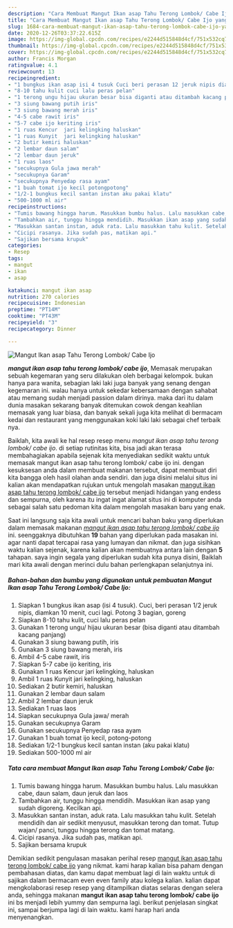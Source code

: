 ```yaml
---
description: "Cara Membuat Mangut Ikan asap Tahu Terong Lombok/ Cabe Ijo yang Enak"
title: "Cara Membuat Mangut Ikan asap Tahu Terong Lombok/ Cabe Ijo yang Enak"
slug: 1684-cara-membuat-mangut-ikan-asap-tahu-terong-lombok-cabe-ijo-yang-enak
date: 2020-12-26T03:37:22.615Z
image: https://img-global.cpcdn.com/recipes/e2244d515848d4cf/751x532cq70/mangut-ikan-asap-tahu-terong-lombok-cabe-ijo-foto-resep-utama.jpg
thumbnail: https://img-global.cpcdn.com/recipes/e2244d515848d4cf/751x532cq70/mangut-ikan-asap-tahu-terong-lombok-cabe-ijo-foto-resep-utama.jpg
cover: https://img-global.cpcdn.com/recipes/e2244d515848d4cf/751x532cq70/mangut-ikan-asap-tahu-terong-lombok-cabe-ijo-foto-resep-utama.jpg
author: Francis Morgan
ratingvalue: 4.1
reviewcount: 13
recipeingredient:
- "1 bungkus ikan asap isi 4 tusuk Cuci beri perasan 12 jeruk nipis diamkan 10 menit cuci lagi Potong 3 bagian goreng"
- "8-10 tahu kulit cuci lalu peras pelan"
- "1 terong ungu hijau ukuran besar bisa diganti atau ditambah kacang panjang"
- "3 siung bawang putih iris"
- "3 siung bawang merah iris"
- "4-5 cabe rawit iris"
- "5-7 cabe ijo keriting iris"
- "1 ruas Kencur  jari kelingking haluskan"
- "1 ruas Kunyit  jari kelingking haluskan"
- "2 butir kemiri haluskan"
- "2 lembar daun salam"
- "2 lembar daun jeruk"
- "1 ruas laos"
- "secukupnya Gula jawa merah"
- "secukupnya Garam"
- "secukupnya Penyedap rasa ayam"
- "1 buah tomat ijo kecil potongpotong"
- "1/2-1 bungkus kecil santan instan aku pakai klatu"
- "500-1000 ml air"
recipeinstructions:
- "Tumis bawang hingga harum. Masukkan bumbu halus. Lalu masukkan cabe, daun salam, daun jeruk dan laos"
- "Tambahkan air, tunggu hingga mendidih. Masukkan ikan asap yang sudah digoreng. Kecilkan api."
- "Masukkan santan instan, aduk rata. Lalu masukkan tahu kulit. Setelah mendidih dan air sedikit menyusut, masukkan terong dan tomat. Tutup wajan/ panci, tunggu hingga terong dan tomat matang."
- "Cicipi rasanya. Jika sudah pas, matikan api."
- "Sajikan bersama krupuk"
categories:
- Resep
tags:
- mangut
- ikan
- asap

katakunci: mangut ikan asap 
nutrition: 270 calories
recipecuisine: Indonesian
preptime: "PT14M"
cooktime: "PT43M"
recipeyield: "3"
recipecategory: Dinner

---
```



![Mangut Ikan asap Tahu Terong Lombok/ Cabe Ijo](https://img-global.cpcdn.com/recipes/e2244d515848d4cf/751x532cq70/mangut-ikan-asap-tahu-terong-lombok-cabe-ijo-foto-resep-utama.jpg)

<b><i>mangut ikan asap tahu terong lombok/ cabe ijo</i></b>, Memasak merupakan sebuah kegemaran yang seru dilakukan oleh berbagai kelompok. bukan hanya para wanita, sebagian laki laki juga banyak yang senang dengan kegemaran ini. walau hanya untuk sekedar kebersamaan dengan sahabat atau memang sudah menjadi passion dalam dirinya. maka dari itu dalam dunia masakan sekarang banyak ditemukan cowok dengan keahlian memasak yang luar biasa, dan banyak sekali juga kita melihat di bermacam kedai dan restaurant yang menggunakan koki laki laki sebagai chef terbaik nya.

Baiklah, kita awali ke hal resep resep menu <i>mangut ikan asap tahu terong lombok/ cabe ijo</i>. di setiap rutinitas kita, bisa jadi akan terasa membahagiakan apabila sejenak kita menyediakan sedikit waktu untuk memasak mangut ikan asap tahu terong lombok/ cabe ijo ini. dengan kesuksesan anda dalam membuat makanan tersebut, dapat membuat diri kita bangga oleh hasil olahan anda sendiri. dan juga disini melalui situs ini kalian akan mendapatkan rujukan untuk mengolah masakan <u>mangut ikan asap tahu terong lombok/ cabe ijo</u> tersebut menjadi hidangan yang endess dan sempurna, oleh karena itu ingat ingat alamat situs ini di komputer anda sebagai salah satu pedoman kita dalam mengolah masakan baru yang enak.




Saat ini langsung saja kita awali untuk mencari bahan baku yang diperlukan dalam memasak makanan <u><i>mangut ikan asap tahu terong lombok/ cabe ijo</i></u> ini. seenggaknya dibutuhkan <b>19</b> bahan yang diperlukan pada masakan ini. agar nanti dapat tercapai rasa yang lumayan dan nikmat. dan juga sisihkan waktu kalian sejenak, karena kalian akan membuatnya antara lain dengan <b>5</b> tahapan. saya ingin segala yang diperlukan sudah kita punya disini, Baiklah mari kita awali dengan merinci dulu bahan perlengkapan selanjutnya ini.

<!--inarticleads1-->

##### Bahan-bahan dan bumbu yang digunakan untuk pembuatan Mangut Ikan asap Tahu Terong Lombok/ Cabe Ijo:

1. Siapkan 1 bungkus ikan asap (isi 4 tusuk). Cuci, beri perasan 1/2 jeruk nipis, diamkan 10 menit, cuci lagi. Potong 3 bagian, goreng
1. Siapkan 8-10 tahu kulit, cuci lalu peras pelan
1. Gunakan 1 terong ungu/ hijau ukuran besar (bisa diganti atau ditambah kacang panjang)
1. Gunakan 3 siung bawang putih, iris
1. Gunakan 3 siung bawang merah, iris
1. Ambil 4-5 cabe rawit, iris
1. Siapkan 5-7 cabe ijo keriting, iris
1. Gunakan 1 ruas Kencur  jari kelingking, haluskan
1. Ambil 1 ruas Kunyit  jari kelingking, haluskan
1. Sediakan 2 butir kemiri, haluskan
1. Gunakan 2 lembar daun salam
1. Ambil 2 lembar daun jeruk
1. Sediakan 1 ruas laos
1. Siapkan secukupnya Gula jawa/ merah
1. Gunakan secukupnya Garam
1. Gunakan secukupnya Penyedap rasa ayam
1. Gunakan 1 buah tomat ijo kecil, potong-potong
1. Sediakan 1/2-1 bungkus kecil santan instan (aku pakai klatu)
1. Sediakan 500-1000 ml air




<!--inarticleads2-->

##### Tata cara membuat Mangut Ikan asap Tahu Terong Lombok/ Cabe Ijo:

1. Tumis bawang hingga harum. Masukkan bumbu halus. Lalu masukkan cabe, daun salam, daun jeruk dan laos
1. Tambahkan air, tunggu hingga mendidih. Masukkan ikan asap yang sudah digoreng. Kecilkan api.
1. Masukkan santan instan, aduk rata. Lalu masukkan tahu kulit. Setelah mendidih dan air sedikit menyusut, masukkan terong dan tomat. Tutup wajan/ panci, tunggu hingga terong dan tomat matang.
1. Cicipi rasanya. Jika sudah pas, matikan api.
1. Sajikan bersama krupuk




Demikian sedikit pengulasan masakan perihal resep <u>mangut ikan asap tahu terong lombok/ cabe ijo</u> yang nikmat. kami harap kalian bisa paham dengan pembahasan diatas, dan kamu dapat membuat lagi di lain waktu untuk di sajikan dalam bermacam even even family atau kolega kalian. kalian dapat mengkolaborasi resep resep yang ditampilkan diatas selaras dengan selera anda, sehingga makanan <b>mangut ikan asap tahu terong lombok/ cabe ijo</b> ini bs menjadi lebih yummy dan sempurna lagi. berikut penjelasan singkat ini, sampai berjumpa lagi di lain waktu. kami harap hari anda menyenangkan.
